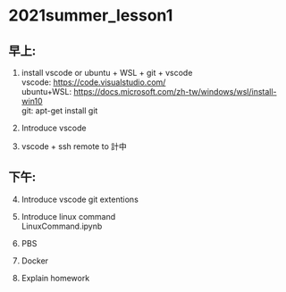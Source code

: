 # 2021summer_lesson1
## 早上:
1. install vscode  or  ubuntu + WSL + git + vscode \
   vscode: https://code.visualstudio.com/ \
   ubuntu+WSL: https://docs.microsoft.com/zh-tw/windows/wsl/install-win10 \
   git: apt-get install git

2. Introduce vscode

3. vscode + ssh remote to 計中

## 下午:
4. Introduce vscode git extentions

5. Introduce linux command \
   LinuxCommand.ipynb

6. PBS

7. Docker

8. Explain homework
